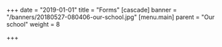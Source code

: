 +++
date = "2019-01-01"
title = "Forms"
[cascade]
banner = "/banners/20180527-080406-our-school.jpg"
[menu.main]
parent = "Our school"
weight = 8

+++

